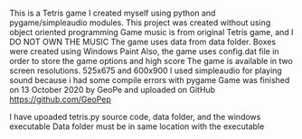 This is a Tetris game I created myself using python and pygame/simpleaudio modules.
This project was created without using object oriented programming
Game music is from original Tetris game, and I DO NOT OWN THE MUSIC
The game uses data from data folder. Boxes were created using Windows Paint
Also, the game uses config.dat file in order to store the game options and high score
The game is available in two screen resolutions. 525x675 and 600x900
I used simpleaudio for playing sound because i had some compile errors with pygame
Game was finished on 13 October 2020 by GeoPe and uploaded on GitHub https://github.com/GeoPep

I have upoaded tetris.py source code, data folder, and the windows executable
Data folder must be in same location with the executable
